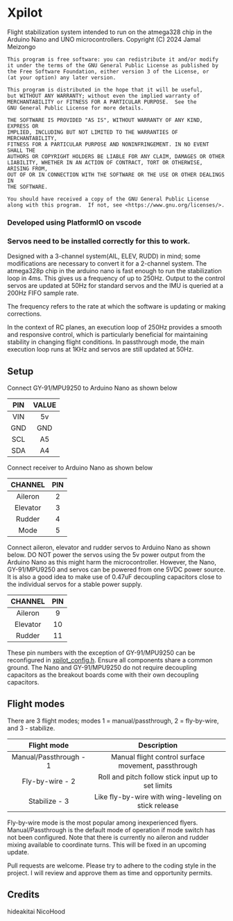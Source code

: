 # Xpilot

Flight stabilization system intended to run on the atmega328 chip in the Arduino Nano and UNO microcontrollers.
Copyright (C) 2024 Jamal Meizongo

    This program is free software: you can redistribute it and/or modify
    it under the terms of the GNU General Public License as published by
    the Free Software Foundation, either version 3 of the License, or
    (at your option) any later version.

    This program is distributed in the hope that it will be useful,
    but WITHOUT ANY WARRANTY; without even the implied warranty of
    MERCHANTABILITY or FITNESS FOR A PARTICULAR PURPOSE.  See the
    GNU General Public License for more details.

    THE SOFTWARE IS PROVIDED "AS IS", WITHOUT WARRANTY OF ANY KIND, EXPRESS OR
    IMPLIED, INCLUDING BUT NOT LIMITED TO THE WARRANTIES OF MERCHANTABILITY,
    FITNESS FOR A PARTICULAR PURPOSE AND NONINFRINGEMENT. IN NO EVENT SHALL THE
    AUTHORS OR COPYRIGHT HOLDERS BE LIABLE FOR ANY CLAIM, DAMAGES OR OTHER
    LIABILITY, WHETHER IN AN ACTION OF CONTRACT, TORT OR OTHERWISE, ARISING FROM,
    OUT OF OR IN CONNECTION WITH THE SOFTWARE OR THE USE OR OTHER DEALINGS IN
    THE SOFTWARE.

    You should have received a copy of the GNU General Public License
    along with this program.  If not, see <https://www.gnu.org/licenses/>.

### Developed using PlatformIO on vscode

### Servos need to be installed correctly for this to work.

Designed with a 3-channel system(AIL, ELEV, RUDD) in mind; some modifications are necessary to convert it for a 2-channel system.
The atmega328p chip in the arduino nano is fast enough to run the stabilization loop in 4ms.
This gives us a frequency of up to 250Hz. Output to the control servos are updated at 50Hz for standard servos and the IMU is queried at a 200Hz FIFO sample rate.

The frequency refers to the rate at which the software is updating or making corrections.

In the context of RC planes, an execution loop of 250Hz provides a smooth and responsive control, which is particularly beneficial for maintaining stability in changing flight conditions.
In passthrough mode, the main execution loop runs at 1KHz and servos are still updated at 50Hz.

## Setup

Connect GY-91/MPU9250 to Arduino Nano as shown below

| PIN | VALUE |
| :-: | :---: |
| VIN |  5v   |
| GND |  GND  |
| SCL |  A5   |
| SDA |  A4   |

Connect receiver to Arduino Nano as shown below

| CHANNEL  | PIN |
| :------: | :-: |
| Aileron  |  2  |
| Elevator |  3  |
|  Rudder  |  4  |
|   Mode   |  5  |

Connect aileron, elevator and rudder servos to Arduino Nano as shown below. DO NOT power the servos using the 5v power output from the Arduino Nano as this might harm the microcontroller.
However, the Nano, GY-91/MPU9250 and servos can be powered from one 5VDC power source. It is also a good idea to make use of 0.47uF decoupling capacitors close to the individual servos for a stable power supply.

| CHANNEL  | PIN |
| :------: | :-: |
| Aileron  |  9  |
| Elevator | 10  |
|  Rudder  | 11  |

These pin numbers with the exception of GY-91/MPU9250 can be reconfigured in [xpilot_config.h](lib/Xpilot/src/xpilot_config.h).
Ensure all components share a common ground. The Nano and GY-91/MPU9250 do not require decoupling capacitors as the breakout boards come with their own decoupling capacitors.

## Flight modes

There are 3 flight modes; modes 1 = manual/passthrough, 2 = fly-by-wire, and 3 - stabilize.

|      Flight mode       |                     Description                      |
| :--------------------: | :--------------------------------------------------: |
| Manual/Passthrough - 1 | Manual flight control surface movement, passthrough  |
|    Fly-by-wire - 2     |  Roll and pitch follow stick input up to set limits  |
|     Stabilize - 3      | Like fly-by-wire with wing-leveling on stick release |

Fly-by-wire mode is the most popular among inexperienced flyers. Manual/Passthrough is the default mode of operation if mode switch has not been configured.
Note that there is currently no aileron and rudder mixing available to coordinate turns. This will be fixed in an upcoming update.

Pull requests are welcome. Please try to adhere to the coding style in the project. I will review and approve them as time and opportunity permits.

## Credits

hideakitai
NicoHood

